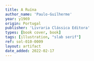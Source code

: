 ```yaml
---
title: A Ruína
author_name: 'Paulo-Guilherme'
year: y1969
origin: Portugal
publisher: 'Livraria Clássica Editora'
types: [book cover, book]
tags: [illustration, "slab serif"]
ref: sol-010-0009
layout: artifact
date_added: 2022-02-17
---
```

